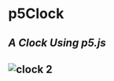p5Clock
===
*A Clock Using p5.js*
---
![clock 2](https://user-images.githubusercontent.com/30764909/33383643-e18c14fc-d549-11e7-9acb-8cb51faeffc4.png)
---
